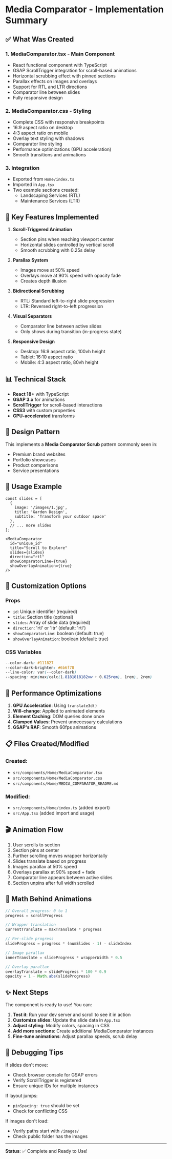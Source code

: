 # Media Comparator - Implementation Summary

## ✅ What Was Created

### 1. **MediaComparator.tsx** - Main Component
- React functional component with TypeScript
- GSAP ScrollTrigger integration for scroll-based animations
- Horizontal scrubbing effect with pinned sections
- Parallax effects on images and overlays
- Support for RTL and LTR directions
- Comparator line between slides
- Fully responsive design

### 2. **MediaComparator.css** - Styling
- Complete CSS with responsive breakpoints
- 16:9 aspect ratio on desktop
- 4:3 aspect ratio on mobile
- Overlay text styling with shadows
- Comparator line styling
- Performance optimizations (GPU acceleration)
- Smooth transitions and animations

### 3. **Integration**
- Exported from `Home/index.ts`
- Imported in `App.tsx`
- Two example sections created:
  - Landscaping Services (RTL)
  - Maintenance Services (LTR)

## 🎯 Key Features Implemented

1. **Scroll-Triggered Animation**
   - Section pins when reaching viewport center
   - Horizontal slides controlled by vertical scroll
   - Smooth scrubbing with 0.25s delay

2. **Parallax System**
   - Images move at 50% speed
   - Overlays move at 90% speed with opacity fade
   - Creates depth illusion

3. **Bidirectional Scrubbing**
   - RTL: Standard left-to-right slide progression
   - LTR: Reversed right-to-left progression

4. **Visual Separators**
   - Comparator line between active slides
   - Only shows during transition (in-progress state)

5. **Responsive Design**
   - Desktop: 16:9 aspect ratio, 100vh height
   - Tablet: 16:10 aspect ratio
   - Mobile: 4:3 aspect ratio, 80vh height

## 📊 Technical Stack

- **React 18+** with TypeScript
- **GSAP 3.x** for animations
- **ScrollTrigger** for scroll-based interactions
- **CSS3** with custom properties
- **GPU-accelerated** transforms

## 🎨 Design Pattern

This implements a **Media Comparator Scrub** pattern commonly seen in:
- Premium brand websites
- Portfolio showcases
- Product comparisons
- Service presentations

## 📱 Usage Example

```tsx
const slides = [
  {
    image: '/images/1.jpg',
    title: 'Garden Design',
    subtitle: 'Transform your outdoor space'
  },
  // ... more slides
];

<MediaComparator
  id="unique_id"
  title="Scroll to Explore"
  slides={slides}
  direction="rtl"
  showComparatorLine={true}
  showOverlayAnimation={true}
/>
```

## 🔧 Customization Options

### Props
- `id`: Unique identifier (required)
- `title`: Section title (optional)
- `slides`: Array of slide data (required)
- `direction`: 'rtl' or 'ltr' (default: 'rtl')
- `showComparatorLine`: boolean (default: true)
- `showOverlayAnimation`: boolean (default: true)

### CSS Variables
```css
--color-dark: #111827
--color-dark-brighten: #6b6f78
--line-color: var(--color-dark)
--spacing: min(max(calc(1.8181818182vw + 0.625rem), 1rem), 2rem)
```

## 🚀 Performance Optimizations

1. **GPU Acceleration**: Using `translate3d()`
2. **Will-change**: Applied to animated elements
3. **Element Caching**: DOM queries done once
4. **Clamped Values**: Prevent unnecessary calculations
5. **GSAP's RAF**: Smooth 60fps animations

## 📋 Files Created/Modified

### Created:
- `src/components/Home/MediaComparator.tsx`
- `src/components/Home/MediaComparator.css`
- `src/components/Home/MEDIA_COMPARATOR_README.md`

### Modified:
- `src/components/Home/index.ts` (added export)
- `src/App.tsx` (added import and usage)

## 🎬 Animation Flow

1. User scrolls to section
2. Section pins at center
3. Further scrolling moves wrapper horizontally
4. Slides translate based on progress
5. Images parallax at 50% speed
6. Overlays parallax at 90% speed + fade
7. Comparator line appears between active slides
8. Section unpins after full width scrolled

## 📐 Math Behind Animations

```javascript
// Overall progress: 0 to 1
progress = scrollProgress

// Wrapper translation
currentTranslate = maxTranslate * progress

// Per-slide progress
slideProgress = progress * (numSlides - 1) - slideIndex

// Image parallax
innerTranslate = slideProgress * wrapperWidth * 0.5

// Overlay parallax
overlayTranslate = slideProgress * 100 * 0.9
opacity = 1 - Math.abs(slideProgress)
```

## ✨ Next Steps

The component is ready to use! You can:

1. **Test it**: Run your dev server and scroll to see it in action
2. **Customize slides**: Update the slide data in `App.tsx`
3. **Adjust styling**: Modify colors, spacing in CSS
4. **Add more sections**: Create additional MediaComparator instances
5. **Fine-tune animations**: Adjust parallax speeds, scrub delay

## 🐛 Debugging Tips

If slides don't move:
- Check browser console for GSAP errors
- Verify ScrollTrigger is registered
- Ensure unique IDs for multiple instances

If layout jumps:
- `pinSpacing: true` should be set
- Check for conflicting CSS

If images don't load:
- Verify paths start with `/images/`
- Check public folder has the images

---

**Status**: ✅ Complete and Ready to Use!
